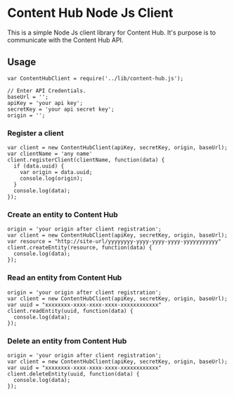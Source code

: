 # Content Hub Node Js Client

This is a simple Node Js client library for Content Hub. It's purpose is to communicate with the Content Hub API.

## Usage
```
var ContentHubClient = require('../lib/content-hub.js');

// Enter API Credentials.
baseUrl = '';
apiKey = 'your api key';
secretKey = 'your api secret key';
origin = '';
```

### Register a client
```
var client = new ContentHubClient(apiKey, secretKey, origin, baseUrl);
var clientName = 'any name'
client.registerClient(clientName, function(data) {
  if (data.uuid) {
    var origin = data.uuid;
    console.log(origin);
  }
  console.log(data);
});
```

### Create an entity to Content Hub
```
origin = 'your origin after client registration';
var client = new ContentHubClient(apiKey, secretKey, origin, baseUrl);
var resource = "http://site-url/yyyyyyyy-yyyy-yyyy-yyyy-yyyyyyyyyyy"
client.createEntity(resource, function(data) {
  console.log(data);
});
```

### Read an entity from Content Hub
```
origin = 'your origin after client registration';
var client = new ContentHubClient(apiKey, secretKey, origin, baseUrl);
var uuid = "xxxxxxxx-xxxx-xxxx-xxxx-xxxxxxxxxxxx"
client.readEntity(uuid, function(data) {
  console.log(data);
});
```

### Delete an entity from Content Hub
```
origin = 'your origin after client registration';
var client = new ContentHubClient(apiKey, secretKey, origin, baseUrl);
var uuid = "xxxxxxxx-xxxx-xxxx-xxxx-xxxxxxxxxxxx"
client.deleteEntity(uuid, function(data) {
  console.log(data);
});
```
